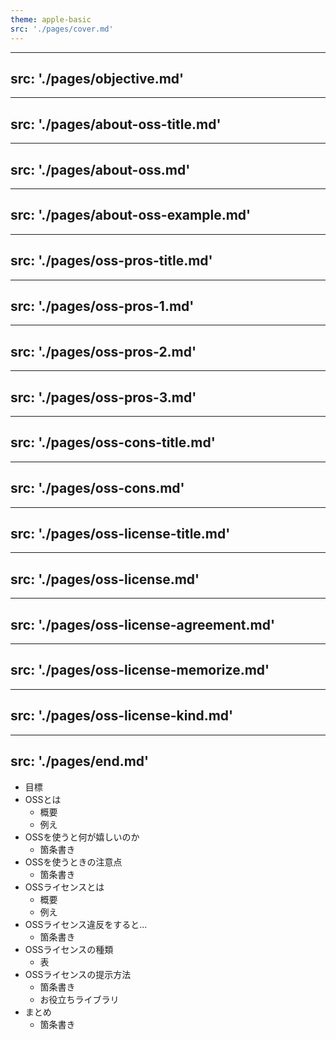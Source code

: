 ```yaml
---
theme: apple-basic
src: './pages/cover.md'
---
```


---
src: './pages/objective.md'
---

---
src: './pages/about-oss-title.md'
---

---
src: './pages/about-oss.md'
---

---
src: './pages/about-oss-example.md'
---

---
src: './pages/oss-pros-title.md'
---

---
src: './pages/oss-pros-1.md'
---

---
src: './pages/oss-pros-2.md'
---

---
src: './pages/oss-pros-3.md'
---

---
src: './pages/oss-cons-title.md'
---

---
src: './pages/oss-cons.md'
---

---
src: './pages/oss-license-title.md'
---

---
src: './pages/oss-license.md'
---

---
src: './pages/oss-license-agreement.md'
---

---
src: './pages/oss-license-memorize.md'
---

---
src: './pages/oss-license-kind.md'
---

---
src: './pages/end.md'
---

<!-- これはノートです -->

- 目標
- OSSとは
  - 概要
  - 例え
- OSSを使うと何が嬉しいのか
  - 箇条書き
- OSSを使うときの注意点
  - 箇条書き
- OSSライセンスとは
  - 概要
  - 例え
- OSSライセンス違反をすると...
  - 箇条書き
- OSSライセンスの種類
  - 表
- OSSライセンスの提示方法
  - 箇条書き
  - お役立ちライブラリ
- まとめ
  - 箇条書き